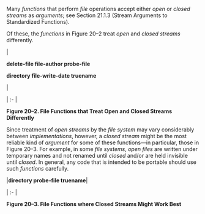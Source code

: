  



Many *functions* that perform *file* operations accept either *open* or *closed streams* as *arguments*; see Section 21.1.3 (Stream Arguments to Standardized Functions). 



Of these, the *functions* in Figure 20–2 treat *open* and *closed streams* differently. 



|<p>**delete-file file-author probe-file** </p><p>**directory file-write-date truename**</p>|

| :- |





**Figure 20–2. File Functions that Treat Open and Closed Streams Differently** 







 



 



Since treatment of *open streams* by the *file system* may vary considerably between *implementations*, however, a *closed stream* might be the most reliable kind of *argument* for some of these functions—in particular, those in Figure 20–3. For example, in some *file systems*, *open files* are written under temporary names and not renamed until *closed* and/or are held invisible until *closed*. In general, any code that is intended to be portable should use such *functions* carefully. 



|**directory probe-file truename**|

| :- |





**Figure 20–3. File Functions where Closed Streams Might Work Best** 



